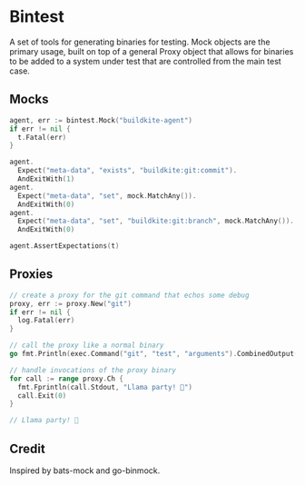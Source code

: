 Bintest
=======

A set of tools for generating binaries for testing. Mock objects are the primary usage,
built on top of a general Proxy object that allows for binaries to be added to a system under test
that are controlled from the main test case.

Mocks
-----

```go
agent, err := bintest.Mock("buildkite-agent")
if err != nil {
  t.Fatal(err)
}

agent.
  Expect("meta-data", "exists", "buildkite:git:commit").
  AndExitWith(1)
agent.
  Expect("meta-data", "set", mock.MatchAny()).
  AndExitWith(0)
agent.
  Expect("meta-data", "set", "buildkite:git:branch", mock.MatchAny()).
  AndExitWith(0)

agent.AssertExpectations(t)
```

Proxies
-------

```go
// create a proxy for the git command that echos some debug
proxy, err := proxy.New("git")
if err != nil {
  log.Fatal(err)
}

// call the proxy like a normal binary
go fmt.Println(exec.Command("git", "test", "arguments").CombinedOutput())

// handle invocations of the proxy binary
for call := range proxy.Ch {
  fmt.Fprintln(call.Stdout, "Llama party! 🎉")
  call.Exit(0)
}

// Llama party! 🎉
```

Credit
------

Inspired by bats-mock and go-binmock.

